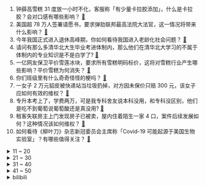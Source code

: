 1. 钟薛高雪糕 31 度放一小时不化，客服称「有少量卡拉胶添加」，什么是卡拉胶？会对口感有哪些影响？ [:link:](https://www.zhihu.com/question/541175444)
2. 美国超 78 万人签署请愿书，要求弹劾联邦最高法院大法官，这一情况将带来什么影响？ [:link:](https://www.zhihu.com/question/541091938)
3. 今年我国正式进入退休高峰期，你如何看待我国进入老龄化社会问题？ [:link:](https://www.zhihu.com/question/540997984)
4. 请问有那么多清华北大生毕业考进体制内，那么他们在清华北大学习的不属于体制内的专业知识是不是白学了? [:link:](https://www.zhihu.com/question/537429132)
5. 一亿网友保卫平价雪莲冰块，要求所有雪糕明码标价，这将对雪糕行业产生哪些影响？平价雪糕为何消失？ [:link:](https://www.zhihu.com/question/541150716)
6. 你们班级里有什么奇奇怪怪的梗吗？ [:link:](https://www.zhihu.com/question/525827171)
7. 一女子 2 万元貂皮被快递站当垃圾扔掉，对方因未保价只赔 300 元，该女子应如何有效的维权？ [:link:](https://www.zhihu.com/question/541098135)
8. 专升本考上了，学费两万，可是我专科舍友说本科没用，和专科没区别，他们是吃不到葡萄说葡萄酸还是真没用? [:link:](https://www.zhihu.com/question/540620540)
9. 租客失联房主上门发现房子已被卖，屋内住着陌生一家 4 口，案件后续发展如何？这种情况该如何维权？ [:link:](https://www.zhihu.com/question/540808817)
10. 如何看待《柳叶刀》杂志新冠委员会主席称「Covid-19 可能起源于美国生物实验室」？有哪些值得关注？ [:link:](https://www.zhihu.com/question/541154437)
<details>
<summary>11 ~ 20</summary>

11. 网友反馈取消行程码带星后，多城出现了替代方案，还有哪些防疫信息值得关注? [:link:](https://www.zhihu.com/question/541108229)
12. 新疆一父亲为制止 4 个月大儿子啼哭掌掴致其死亡，获刑六年，如何从法律角度解读？ [:link:](https://www.zhihu.com/question/541243173)
13. 奔驰推出付费解锁后轮转向服务，每年收费 4998 元，这一做法是否合理？还有哪些信息值得关注？ [:link:](https://www.zhihu.com/question/540960588)
14. 赵丽颖的新剧《幸福到万家》为什么没火？ [:link:](https://www.zhihu.com/question/540950098)
15. 小鹏汽车回应出事故气囊未弹出，称「撞击力度未达要求」，如何从专业角度分析？ [:link:](https://www.zhihu.com/question/541108530)
16. 为什么墨西哥菜在中国不流行？ [:link:](https://www.zhihu.com/question/32767614)
17. 如何看待调查称「超 7 成 00 后找工作看重薪资」？你认为薪资是求职的首要条件吗？ [:link:](https://www.zhihu.com/question/540765362)
18. 男生 1 年去图书馆 732 次被校长致辞，称努力成国家栋梁，上学时你对图书馆有哪些难忘的记忆？ [:link:](https://www.zhihu.com/question/541128226)
19. 如何看待美军表态下一代战机进入制造阶段？ [:link:](https://www.zhihu.com/question/535792997)
20. 如何看待小米高调宣传与徕卡的战略合作，而华为却官宣了自家XMAGE？此现象反映出了两个品牌有何不同？ [:link:](https://www.zhihu.com/question/541161657)
</details>
<details>
<summary>21 ~ 30</summary>

21. 现实中有《楚门的世界》吗? [:link:](https://www.zhihu.com/question/35395059)
22. 如何评价《原神》2.8版本迪卢克新皮肤殷红终夜？ [:link:](https://www.zhihu.com/question/541177037)
23. 有哪些让你过目不忘的作文开头？ [:link:](https://www.zhihu.com/question/457392288)
24. 7 月 2 日中国台湾新增本土新冠确诊病例 34827 例，死亡 96 例，目前台湾疫情防控如何？ [:link:](https://www.zhihu.com/question/541127083)
25. 近期骑行风靡社交圈，入门级装备需近万元，有的车还被炒成「理财产品」，二手涨到十万元，如何看待这一现象？ [:link:](https://www.zhihu.com/question/541167752)
26. 2022 年第 33 届金曲奖获奖名单公布，崔健、蔡健雅分获最佳男女歌手，你对这届颁奖结果满意吗？ [:link:](https://www.zhihu.com/question/541159034)
27. 人民币在全球外汇储备占比 2.88% 再创新高，美元占比相比去年同期小幅下滑，哪些信息值得关注？ [:link:](https://www.zhihu.com/question/540985616)
28. 今年高考数学难到什么程度? [:link:](https://www.zhihu.com/question/539809686)
29. 你有什么记笔记的小技巧，让笔记变的好看、耐看，愿意去复习？ [:link:](https://www.zhihu.com/question/373229426)
30. 俄外交部称北约明确宣布与俄对抗，俄军总参谋长格拉西莫夫赴特别军事行动前线视察，目前俄乌局势如何？ [:link:](https://www.zhihu.com/question/541149172)
</details>
<details>
<summary>31 ~ 40</summary>

31. 目前来看乌克兰还有没有取胜的机会？ [:link:](https://www.zhihu.com/question/540787366)
32. 看完《萌探探探案2》第六期，如果是你你会做出背叛朋友的选择吗？ [:link:](https://www.zhihu.com/question/541108522)
33. 普通人没经过训练，在生死存亡之际，能不能拿命在 20 分钟跑完 5 公里？ [:link:](https://www.zhihu.com/question/421947026)
34. 北约峰会拜登宣布援助俄乌战争开始以来最大的单子，租借法案开始发挥作用了吗？乌有反攻希望吗？ [:link:](https://www.zhihu.com/question/541091160)
35. 四川筠连警方通报 5 名未成年人遭性侵案，犯罪嫌疑人被刑拘，其将面临哪些法律处罚？ [:link:](https://www.zhihu.com/question/541104484)
36. 如何理解「失恋分手后的纠缠」？ [:link:](https://www.zhihu.com/question/67662297)
37. 欧洲 6 月自美进口 LNG 超过俄罗斯天然气，这释放了什么信号？ [:link:](https://www.zhihu.com/question/541088837)
38. 女儿打算复读但不想拼全力怎么办? [:link:](https://www.zhihu.com/question/541069638)
39. 好好学习，以后会拥有属于我的未来吗？ [:link:](https://www.zhihu.com/question/537544303)
40. 学习氛围真的有那么重要吗？ [:link:](https://www.zhihu.com/question/540169981)
</details>
<details>
<summary>41 ~ 50</summary>

41. 泳联世锦赛任茜/段宇混双 10 米台夺冠，中国队已获得 11 个跳水项目金牌，中国跳水为何这么强？ [:link:](https://www.zhihu.com/question/541105409)
42. 7 月 2 日江苏新增本土病例「3+56」，目前疫情情况如何？ [:link:](https://www.zhihu.com/question/541244083)
43. 北京市 7 月 3 日发布暴雨蓝色预警信号，需要做好哪些防范工作？你那里雨下的大吗？ [:link:](https://www.zhihu.com/question/540945952)
44. 如何看待美国一素食主义母亲长期喂婴儿果蔬致其饿死？长期吃素对身体有哪些影响？ [:link:](https://www.zhihu.com/question/541176757)
45. 第 33 届金曲奖蔡健雅获最佳女歌手，为什么蔡健雅可以四封金曲歌后？ [:link:](https://www.zhihu.com/question/541191844)
46. 国产工业设计软件有了新突破，强度所 CAE 软件 SABRE 系统发布，你觉得这款国产软件有什么意义？ [:link:](https://www.zhihu.com/question/541099769)
47. 高中学习中，天赋真的比努力更重要吗？ [:link:](https://www.zhihu.com/question/541029933)
48. 高考考差了很emo怎么办？ [:link:](https://www.zhihu.com/question/539649534)
49. 为什么装修公司知道业主找了第三方监理就直接要求涨价或者中止合同？ [:link:](https://www.zhihu.com/question/269400900)
50. 如何看待南京银行发布公告称自 7 月 1 日起启用新章，原印章于同日作废销毁？还有哪些信息值得关注？ [:link:](https://www.zhihu.com/question/540988171)
</details><details>
<summary>bilibili</summary>

1. 鸡你太美分解教学，5分钟速成资深IKUN [:link:](//www.bilibili.com/video/BV1oN4y1u723)
2. 我为我的奶奶，拍了部“电影” [:link:](//www.bilibili.com/video/BV13Y4y1n76t)
3. 在？我帮你要到杰伦的签名专辑了！ [:link:](//www.bilibili.com/video/BV1734y1s7sC)
4. 我和女朋友，被房贷改变的这三年 [:link:](//www.bilibili.com/video/BV1Ca411W7v9)
5. “明枪易躲，暗恋难防” [:link:](//www.bilibili.com/video/BV17B4y1i7YF)
6. 2年了，竟然还有人不知道~ [:link:](//www.bilibili.com/video/BV14G411x7uU)
7. 玫瑰花被摘了 你要怪摘花的人 而不是怪花开的艳 [:link:](//www.bilibili.com/video/BV14L4y1w7S2)
8. 【时代少年团】《光环中的少年——“天堑”》 [:link:](//www.bilibili.com/video/BV1eT41137my)
9. 【大福】圣主都来我这里进货 我做了一套会亮的符咒键帽 [:link:](//www.bilibili.com/video/BV1d34y1H7Fq)
10. 一个桃子100块？美食博主：那是成本！ [:link:](//www.bilibili.com/video/BV1Da411X7jS)
<details>
<summary>11 ~ 20</summary>

11. 【  青春也好，当下最好  】 [:link:](//www.bilibili.com/video/BV1xa411X7Xr)
12. 贵州岜沙｜生于自然，归于自然 [:link:](//www.bilibili.com/video/BV1r3411w7iP)
13. 如何把沙子卖给阿拉伯人？【小约翰】 [:link:](//www.bilibili.com/video/BV1Sa411W7fw)
14. 汤姆到底有多少条命?那些汤姆的奇葩死法！ [:link:](//www.bilibili.com/video/BV1dG411s7ta)
15. up主，你的脸疼吗？2022年4月新番完结吐槽大总结！【泛式】 [:link:](//www.bilibili.com/video/BV1PB4y1i7KA)
16. ⚡三 摇 嘲 讽⚡ [:link:](//www.bilibili.com/video/BV1pZ4y1e7Kv)
17. 《原神》2.8版本PV：「仲夏！幻夜？奇想曲！」 [:link:](//www.bilibili.com/video/BV1yL4y1w7ut)
18. 剧本杀玩得最代入的人 [:link:](//www.bilibili.com/video/BV14r4y1M7Tp)
19. 只需要三种材料就可以做情窦初开又再开的冰山熔岩，结尾有些话想对b站的笨不溜秋蛋说 [:link:](//www.bilibili.com/video/BV16v4y1u7Nt)
20. 【俄罗斯街拍P3】回眸一笑击中了我的...心巴 | Semkavkvadrate [:link:](//www.bilibili.com/video/BV1ZB4y1p7M3)
</details>
<details>
<summary>21 ~ 30</summary>

21. 沉浸定格式拼搭乐高梵高，我是尽力了，梵高你自己看看吧 [:link:](//www.bilibili.com/video/BV1tv4y1u7QR)
22. 当医生看到你的历史记录… [:link:](//www.bilibili.com/video/BV1T94y1R7i8)
23. 恋爱十年竟然同天生日，我送她这个当作生日礼物？？ [:link:](//www.bilibili.com/video/BV1o3411F7jh)
24. 开心的农民工 [:link:](//www.bilibili.com/video/BV16t4y1871x)
25. 这无缝衔接就离谱！ [:link:](//www.bilibili.com/video/BV1RG411s777)
26. 【奥特银河格斗3吐槽】从现在开始我将一次不死并且超神！ [:link:](//www.bilibili.com/video/BV1cY411K7Qd)
27. “雪糕刺客”？这些天价网红雪糕吃起来究竟怎样？#第六弹！ [:link:](//www.bilibili.com/video/BV1D3411w7w6)
28. “阿姨，我想通了” [:link:](//www.bilibili.com/video/BV1U3411w79k)
29. 我妈真的很严格 [:link:](//www.bilibili.com/video/BV1wa411x77C)
30. 体态大师：肋骨突出、骨盆前倾、颈椎反弓、肩膀内扣，你想象不到的根本原因 [:link:](//www.bilibili.com/video/BV1aY4y1n7Re)
</details>
<details>
<summary>31 ~ 40</summary>

31. 今天都不许占我便宜啊！ [:link:](//www.bilibili.com/video/BV1it4y187zS)
32. 她 才是我整个生活的光 [:link:](//www.bilibili.com/video/BV12W4y1z79D)
33. 佳人【于文文唐诗逸张蔷赵梦刘恋】 [:link:](//www.bilibili.com/video/BV1LW4y1z74P)
34. 星星点灯【王心凌张天爱蔡卓妍钟欣潼吴谨言】 [:link:](//www.bilibili.com/video/BV1oU4y1Q71b)
35. 是个男孩斤六两 [:link:](//www.bilibili.com/video/BV1EZ4y1e7SC)
36. 雪莲文学是什么梗【梗指南】 [:link:](//www.bilibili.com/video/BV1kt4y187Uh)
37. 当今社会几大狠人 [:link:](//www.bilibili.com/video/BV1MY411K7dK)
38. 踢出了打羽毛球的感觉，我打羽毛球也没这酷，为自己加油！！！ [:link:](//www.bilibili.com/video/BV1994y197MJ)
39. 耗时2天，剥1000只虾，只为这碗面中爱马仕 [:link:](//www.bilibili.com/video/BV1kS4y1p7a7)
40. 小县城婚礼｜在与我同岁的乡下老房子出嫁 [:link:](//www.bilibili.com/video/BV1734y1s7V6)
</details>
<details>
<summary>41 ~ 50</summary>

41. 《狗 头 吧 主》 [:link:](//www.bilibili.com/video/BV1BU4y1Q7ic)
42. “我要跟我最好的朋友出去玩！” [:link:](//www.bilibili.com/video/BV18B4y1W7b3)
43. 画风突变！宋江：用魔法打败魔法！《水浒传》P28 [:link:](//www.bilibili.com/video/BV1y34y1p7j7)
44. 中国空间站的一个杯子，让外国网友吵翻了 [:link:](//www.bilibili.com/video/BV1Ba411H7Te)
45. 没有人会喜欢夏天的 [:link:](//www.bilibili.com/video/BV1zT41137tG)
46. 【Minecraft】世界首个纯红石神经网络！真正的红石人工智能(中文/English)(4K) [:link:](//www.bilibili.com/video/BV1yv4y1u7ZX)
47. 【树叶 白姨】鬼畜大电影     《天 弃 之 子》 [:link:](//www.bilibili.com/video/BV1LG411x7zZ)
48. 为什么所有专业的学长学姐都在劝退？ [:link:](//www.bilibili.com/video/BV1R94y197ja)
49. 数羊发现少了一只 出门看看去 [:link:](//www.bilibili.com/video/BV1Ba411H7Ft)
50. 再见，我的校园 [:link:](//www.bilibili.com/video/BV1vY4y1n7x2)
</details>
<details>
<summary>51 ~ 60</summary>

51. 再也不怕没零食吃了 [:link:](//www.bilibili.com/video/BV1VB4y1W7gP)
52. 雪莲雪糕，爱你孤身走暗巷，爱你不贵的模样。 [:link:](//www.bilibili.com/video/BV16a411W7cf)
53. r̵͎̟̰͓̄̈̔̌̆̌̋͌̽̇͛͒e̶̲͓̠͖̠̝͕͍͙̗̳̊̃͑͑̾͂͒d҉͍̟͖͎̜̟͓̗̤͂͌̄͊̈    【oc|原创动画】毕设概念.但还没毕业 [:link:](//www.bilibili.com/video/BV1mW4y1z7a3)
54. 食堂阿姨端馒头时不小心掉地上一个，于是…… [:link:](//www.bilibili.com/video/BV1m3411w7CL)
55. 【洗脑循环】阿忍的“老大”真是太洗脑啦~(=^･ω･^)ﾉ [:link:](//www.bilibili.com/video/BV1cB4y1W7iE)
56. 帮一块橡皮找回梦想 [:link:](//www.bilibili.com/video/BV1GY411K7xR)
57. 【为中国军人点赞！】走下赛场，他的手变成了这样…… [:link:](//www.bilibili.com/video/BV1ft4y187XJ)
58. “以后”您的容颜会有人记住的 [:link:](//www.bilibili.com/video/BV1eS4y1p7Aj)
59. 🐓鸡你太美，但是二次元🐓 [:link:](//www.bilibili.com/video/BV19f4y1f7oj)
60. 请以你的名字呼唤我 [:link:](//www.bilibili.com/video/BV1bW4y1z7fb)
</details>
<details>
<summary>61 ~ 70</summary>

61. 中国人修仙这件事是瞒不住了！ [:link:](//www.bilibili.com/video/BV17Y4y1n7s7)
62. 莉⚡你⚡太⚡美⚡ [:link:](//www.bilibili.com/video/BV1VN4y1g7xG)
63. 【罗翔】香烟能不能寄？不知者可以免责吗？ [:link:](//www.bilibili.com/video/BV1zL4y1w7pj)
64. 意外坠河，你的裤子就是保命用的应急浮领 [:link:](//www.bilibili.com/video/BV1yf4y1o7mc)
65. 【花小烙】为什么感冒的时候鼻涕会变多最后还会变黄？ [:link:](//www.bilibili.com/video/BV1Q94y197TJ)
66. 终于等到周杰伦 [:link:](//www.bilibili.com/video/BV1uG411x7Y9)
67. 他们都叫【陈建军】，他们都是英雄烈士！ [:link:](//www.bilibili.com/video/BV1WZ4y1e7ap)
68. 【盘个生意】卖奥特曼卡片，能挣钱吗？ [:link:](//www.bilibili.com/video/BV1LS4y1p7Vw)
69. 如何用【免费】资源，一站式解锁高质量大学生活！ [:link:](//www.bilibili.com/video/BV1D94y1979X)
70. 我跟着边境民警一起体验了他们的生活！有笑也有泪！ [:link:](//www.bilibili.com/video/BV17B4y1B7ZG)
</details>
<details>
<summary>71 ~ 80</summary>

71. 不要被苹果限制了你的想象力 [:link:](//www.bilibili.com/video/BV1St4y187MT)
72. 这一天天的，怎么就那么能演呢？ [:link:](//www.bilibili.com/video/BV1pW4y1z7vE)
73. 香港·买买提这个名字是一位新疆爸爸对祖国的爱最直接的表达 #庆祝香港回归25周年 [:link:](//www.bilibili.com/video/BV1dG411s7Ci)
74. 疯了！好吃到疯了【会爆汁的鸡肉丸】真是超简单，周末就给家人试试吧！ [:link:](//www.bilibili.com/video/BV1Aa411s7Mx)
75. 市面上常见蛋白棒测评，熬夜测得，希望对各位小伙伴有帮助 [:link:](//www.bilibili.com/video/BV1wL4y1w7rL)
76. 大狼狼才不要打针 [:link:](//www.bilibili.com/video/BV1XB4y1p7zR)
77. 这小狗它说：~~~ [:link:](//www.bilibili.com/video/BV1Ha411X7no)
78. 当我让男友和家人误以为我半夜出门 [:link:](//www.bilibili.com/video/BV1n94y1R7iC)
79. 成都出现局部降雨天气 网友：这局部得过于彻底了 [:link:](//www.bilibili.com/video/BV1RN4y1u7SV)
80. 童年雪糕，但是拟人 [:link:](//www.bilibili.com/video/BV1CU4y1Q7CR)
</details>
<details>
<summary>81 ~ 90</summary>

81. 谁叫我宠你们呢 [:link:](//www.bilibili.com/video/BV1f3411w73b)
82. 配音比赛视频 别赞  怕被同学发现 [:link:](//www.bilibili.com/video/BV1W3411w7Ww)
83. 你摔了一跤就会吹Despacito了是吧？？ [:link:](//www.bilibili.com/video/BV1JZ4y1e7CF)
84. 浅浅展示一下我的特殊能力……【轻微恐怖，慎点】 [:link:](//www.bilibili.com/video/BV1mY4y1n7w4)
85. 【屠洪刚】《精忠报国》经典重献，致敬每一位爱国英雄！ [:link:](//www.bilibili.com/video/BV1bB4y1W72X)
86. 【原神】2.8前瞻直播终于来了，300原石千万别忘记领，内鬼最近也太嚣张了！！！！ [:link:](//www.bilibili.com/video/BV1cr4y137Z2)
87. 再见 谷恒条野 [:link:](//www.bilibili.com/video/BV113411w76W)
88. 我怀疑他骗我冰棒之我不是糕神 [:link:](//www.bilibili.com/video/BV15N4y1g7gG)
89. 《雪糕刺客风云》 [:link:](//www.bilibili.com/video/BV15Y4y1n77R)
90. 整活！花一万块24小时内随意暂停女友！在b站直播给她画脸？在她打王者时喊暂停… [:link:](//www.bilibili.com/video/BV1Da411W7Ef)
</details>
<details>
<summary>91 ~ 100</summary>

91. 熊出没，但是⚡电⚡摇... [:link:](//www.bilibili.com/video/BV14S4y1p7s9)
92. 大作来袭！黑马回归！十多部国创新番嗨翻整个暑假！2022国创Q3导视【国动荟萃】 [:link:](//www.bilibili.com/video/BV1JS4y1p7tk)
93. 一看就会 [:link:](//www.bilibili.com/video/BV1LY411N7xR)
94. 螺旋升天 法力无边！小林家的龙女仆op(>u<)～～ [:link:](//www.bilibili.com/video/BV1Q3411w77c)
95. 时代可能真的把老人抛下了，但我们不会。 [:link:](//www.bilibili.com/video/BV18S4y1p7qX)
96. 《寻找田春山》 [:link:](//www.bilibili.com/video/BV1UZ4y1e7Mk)
97. 这一仗，他输得尸骨无存！《黑袍纠察队》大结局—祖国人之死 [:link:](//www.bilibili.com/video/BV1YY4y1n7hT)
98. “他就是上帝” [:link:](//www.bilibili.com/video/BV1vU4y1Q7qG)
99. 【纸嫁衣4红丝缠】红丝缠绕，情字难解——官方预告片 [:link:](//www.bilibili.com/video/BV1wL4y1w7BE)
100. 今天超认真！ [:link:](//www.bilibili.com/video/BV14T41137BP)
</details></details>
